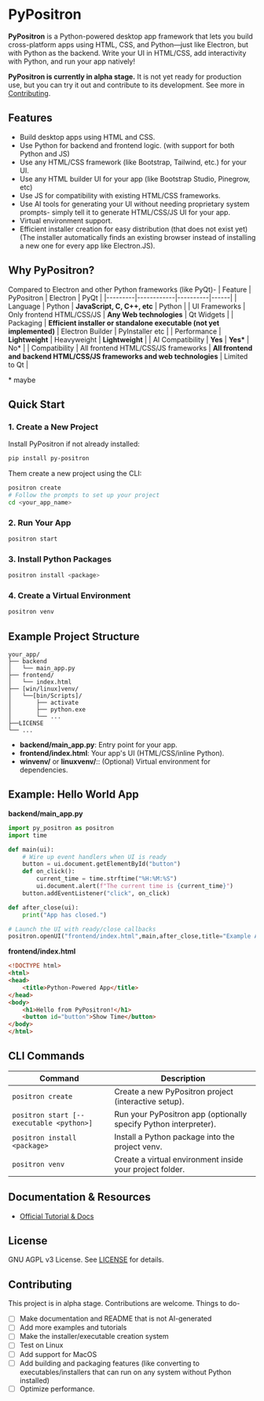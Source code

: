 # PyPositron

**PyPositron** is a Python-powered desktop app framework that lets you build cross-platform apps using HTML, CSS, and Python—just like Electron, but with Python as the backend. Write your UI in HTML/CSS, add interactivity with Python, and run your app natively!

**PyPositron is currently in alpha stage.** It is not yet ready for production use, but you can try it out and contribute to its development. See more in [Contributing](#contributing).

## Features

- Build desktop apps using HTML and CSS.
- Use Python for backend and frontend logic. (with support for both Python and JS)
- Use any HTML/CSS framework (like Bootstrap, Tailwind, etc.) for your UI.
- Use any HTML builder UI for your app (like Bootstrap Studio, Pinegrow, etc)
- Use JS for compatibility with existing HTML/CSS frameworks.
- Use AI tools for generating your UI without needing proprietary system prompts- simply tell it to generate HTML/CSS/JS UI for your app.
- Virtual environment support.
- Efficient installer creation for easy distribution (that does not exist yet)
(The installer automatically finds an existing browser instead of installing a new one for every app like Electron.JS).

## Why PyPositron?
Compared to Electron and other Python frameworks (like PyQt)-
| Feature | PyPositron | Electron | PyQt |
|---------|------------|----------|------|
| Language | Python | **JavaScript, C, C++, etc** | Python |
| UI Frameworks | Only frontend HTML/CSS/JS | **Any Web technologies** | Qt Widgets |
| Packaging | **Efficient installer or standalone executable (not yet implemented)** | Electron Builder | PyInstaller etc |
| Performance | **Lightweight** | Heavyweight | **Lightweight** |
| AI Compatibility | **Yes** | **Yes\*** | No\* |
| Compatibility | All frontend HTML/CSS/JS frameworks | **All frontend and backend HTML/CSS/JS frameworks and web technologies** | Limited to Qt |

\* maybe

## Quick Start

### 1. Create a New Project
Install PyPositron if not already installed:
```bash
pip install py-positron 
```
Them create a new project using the CLI:
```bash
positron create
# Follow the prompts to set up your project
cd <your_app_name>
```

### 2. Run Your App

```bash
positron start
```

### 3. Install Python Packages

```bash
positron install <package>
```

### 4. Create a Virtual Environment

```bash
positron venv
```

## Example Project Structure

```
your_app/
├── backend
│   └── main_app.py
├── frontend/
│   └── index.html
├── [win/linux]venv/
│   └──[bin/Scripts]/
│       ├── activate
│       ├── python.exe
│       └── ...
├──LICENSE
└── ...
```

- **backend/main_app.py**: Entry point for your app. 
- **frontend/index.html**: Your app's UI (HTML/CSS/inline Python). 
- **winvenv/** or **linuxvenv/**:: (Optional) Virtual environment for dependencies. 


## Example: Hello World App

**backend/main_app.py**
```python
import py_positron as positron
import time

def main(ui):
    # Wire up event handlers when UI is ready
    button = ui.document.getElementById("button")
    def on_click():
        current_time = time.strftime("%H:%M:%S")
        ui.document.alert(f"The current time is {current_time}")
    button.addEventListener("click", on_click)

def after_close(ui):
    print("App has closed.")

# Launch the UI with ready/close callbacks
positron.openUI("frontend/index.html",main,after_close,title="Example App")
```

**frontend/index.html**
```html
<!DOCTYPE html>
<html>
<head>
    <title>Python-Powered App</title>
</head>
<body>
    <h1>Hello from PyPositron!</h1>
    <button id="button">Show Time</button>
</body>
</html>
```

## CLI Commands

| Command                                  | Description                                                   |
|------------------------------------------|---------------------------------------------------------------|
| `positron create`                        | Create a new PyPositron project (interactive setup).          |
| `positron start [--executable <python>]` | Run your PyPositron app (optionally specify Python interpreter).|
| `positron install <package>`             | Install a Python package into the project venv.               |
| `positron venv`                          | Create a virtual environment inside your project folder.      |


## Documentation & Resources

- [Official Tutorial & Docs](https://github.com/itzmetanjim/py-positron/wiki)

## License

GNU AGPL v3 License. See [LICENSE](LICENSE) for details.

## Contributing

This project is in alpha stage. Contributions are welcome. Things to do-
* [ ] Make documentation and README that is not AI-generated
* [ ] Add more examples and tutorials
* [ ] Make the installer/executable creation system
* [ ] Test on Linux
* [ ] Add support for MacOS
* [ ] Add building and packaging features (like converting to executables/installers that can run on any system without Python installed)
* [ ] Optimize performance.
